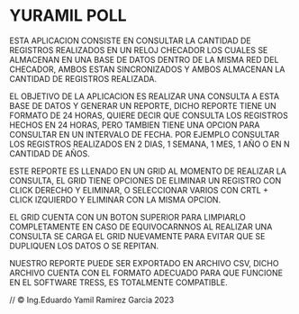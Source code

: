 # YURAMIL POLL

ESTA APLICACION CONSISTE EN CONSULTAR LA CANTIDAD DE REGISTROS REALIZADOS EN UN RELOJ CHECADOR LOS CUALES SE
ALMACENAN EN UNA BASE DE DATOS DENTRO DE LA MISMA RED DEL CHECADOR, AMBOS ESTAN SINCRONIZADOS Y AMBOS ALMACENAN
LA CANTIDAD DE REGISTROS REALIZADA.

EL OBJETIVO DE LA APLICACION ES REALIZAR UNA CONSULTA A ESTA BASE DE DATOS Y GENERAR UN REPORTE,
DICHO REPORTE TIENE UN FORMATO DE 24 HORAS, QUIERE DECIR QUE CONSULTA LOS REGISTROS HECHOS
EN 24 HORAS, PERO TAMBIEN TIENE UNA OPCION PARA CONSULTAR EN UN INTERVALO DE FECHA.
POR EJEMPLO CONSULTAR LOS REGISTROS REALIZADOS EN 2 DIAS, 1 SEMANA, 1 MES, 1 AÑO O EN N CANTIDAD DE AÑOS.

ESTE REPORTE ES LLENADO EN UN GRID AL MOMENTO DE REALIZAR LA CONSULTA, EL GRID TIENE OPCIONES DE ELIMINAR UN
REGISTRO CON CLICK DERECHO Y ELIMINAR, O SELECCIONAR VARIOS CON CRTL + CLICK IZQUIERDO Y ELIMINAR CON LA
MISMA OPCION. 

EL GRID CUENTA CON UN BOTON SUPERIOR PARA LIMPIARLO COMPLETAMENTE EN CASO DE EQUIVOCARNNOS
AL REALIZAR UNA CONSULTA SE CARGA EL GRID NUEVAMENTE PARA EVITAR QUE SE DUPLIQUEN LOS DATOS O SE REPITAN.

NUESTRO REPORTE PUEDE SER EXPORTADO EN ARCHIVO CSV, DICHO ARCHIVO CUENTA CON EL FORMATO ADECUADO PARA
QUE FUNCIONE EN EL SOFTWARE TRESS, ES TOTALMENTE COMPATIBLE.


 //   © Ing.Eduardo Yamil Ramírez Garcia 2023
